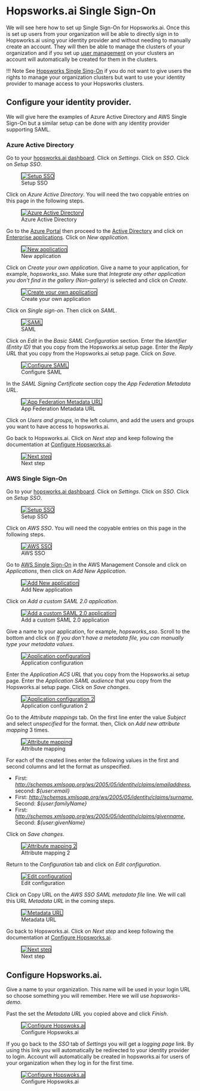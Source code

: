 # Hopsworks.ai Single Sign-On
We will see here how to set up Single Sign-On for Hopsworks.ai. Once this is set up users from your organization will be able to directly sign in to Hopsworks.ai using your identity provider and without needing to manually create an account.
They will then be able to manage the clusters of your organization and if you set up [user management](../user_management.md) on your clusters an account will automatically be created for them in the clusters.

!!! Note
    See [Hopsworks Single Sing-On](oauth.md) if you do not want to give users the rights to manage your organization clusters but want to use your identity provider to manage access to your Hopsworks clusters.

## Configure your identity provider.
We will give here the examples of Azure Active Directory and AWS Single Sign-On but a similar setup can be done with any identity provider supporting SAML.

### Azure Active Directory
Go to your [hopsworks.ai dashboard](https://managed.hopsworks.ai/dashboard). Click on *Settings*. Click on *SSO*. Click on *Setup SSO*.

<p align="center">
  <figure>
    <a  href="../../../assets/images/hopsworksai/sso/hopsworksai/setupsso.png">
      <img style="border: 1px solid #000" src="../../../assets/images/hopsworksai/sso/hopsworksai/setupsso.png" alt="Setup SSO">
    </a>
    <figcaption>Setup SSO</figcaption>
  </figure>
</p>

Click on *Azure Active Directory*. You will need the two copyable entries on this page in the following steps.

<p align="center">
  <figure>
    <a  href="../../../assets/images/hopsworksai/sso/hopsworksai/azure_active_dir.png">
      <img style="border: 1px solid #000" src="../../../assets/images/hopsworksai/sso/hopsworksai/azure_active_dir.png" alt="Azure Active Directory">
    </a>
    <figcaption>Azure Active Directory</figcaption>
  </figure>
</p>

Go to the [Azure Portal](https://portal.azure.com) then proceed to the [Active Directory](https://portal.azure.com/#blade/Microsoft_AAD_IAM/ActiveDirectoryMenuBlade/Overview) and click on [Enterprise applications](https://portal.azure.com/#blade/Microsoft_AAD_IAM/StartboardApplicationsMenuBlade/AllApps/menuId/). Click on *New application*.

<p align="center">
  <figure>
    <a  href="../../../assets/images/hopsworksai/sso/hopsworksai/new_app.png">
      <img style="border: 1px solid #000" src="../../../assets/images/hopsworksai/sso/hopsworksai/new_app.png" alt="New application">
    </a>
    <figcaption>New application</figcaption>
  </figure>
</p>

Click on *Create your own application*. Give a name to your application, for example, *hopsworks_sso*. Make sure that *Integrate any other application you don't find in the gallery (Non-gallery)* is selected and click on *Create*.

<p align="center">
  <figure>
    <a  href="../../../assets/images/hopsworksai/sso/hopsworksai/create_new_app.png">
      <img style="border: 1px solid #000" src="../../../assets/images/hopsworksai/sso/hopsworksai/create_new_app.png" alt="Create your own application">
    </a>
    <figcaption>Create your own application</figcaption>
  </figure>
</p>

Click on *Single sign-on*. Then click on *SAML*.

<p align="center">
  <figure>
    <a  href="../../../assets/images/hopsworksai/sso/hopsworksai/saml.png">
      <img style="border: 1px solid #000" src="../../../assets/images/hopsworksai/sso/hopsworksai/saml.png" alt="SAML">
    </a>
    <figcaption>SAML</figcaption>
  </figure>
</p>

Click on *Edit* in the *Basic SAML Configuration* section. Enter the *Identifier (Entity ID)* that you copy from the Hopsworks.ai setup page. Enter the *Reply URL* that you copy from the Hopsworks.ai setup page. Click on *Save*.

<p align="center">
  <figure>
    <a  href="../../../assets/images/hopsworksai/sso/hopsworksai/configure_saml.png">
      <img style="border: 1px solid #000" src="../../../assets/images/hopsworksai/sso/hopsworksai/configure_saml.png" alt="Configure SAML">
    </a>
    <figcaption>Configure SAML</figcaption>
  </figure>
</p>

In the *SAML Signing Certificate* section copy the *App Federation Metadata URL*.

<p align="center">
  <figure>
    <a  href="../../../assets/images/hopsworksai/sso/hopsworksai/metadata_url.png">
      <img style="border: 1px solid #000" src="../../../assets/images/hopsworksai/sso/hopsworksai/metadata_url.png" alt="App Federation Metadata URL">
    </a>
    <figcaption>App Federation Metadata URL</figcaption>
  </figure>
</p>

Click on *Users and groups*, in the left column, and add the users and groups you want to have access to hopsworks.ai.

Go back to Hopsworks.ai. Click on *Next step* and keep following the documentation at [Configure Hopsworks.ai](#configure-hopsworksai).

<p align="center">
  <figure>
    <a  href="../../../assets/images/hopsworksai/sso/hopsworksai/next_step_azure.png">
      <img style="border: 1px solid #000" src="../../../assets/images/hopsworksai/sso/hopsworksai/next_step_azure.png" alt="Next step">
    </a>
    <figcaption>Next step</figcaption>
  </figure>
</p>

### AWS Single Sign-On
Go to your [hopsworks.ai dashboard](https://managed.hopsworks.ai/dashboard). Click on *Settings*. Click on *SSO*. Click on *Setup SSO*.

<p align="center">
  <figure>
    <a  href="../../../assets/images/hopsworksai/sso/hopsworksai/setupsso.png">
      <img style="border: 1px solid #000" src="../../../assets/images/hopsworksai/sso/hopsworksai/setupsso.png" alt="Setup SSO">
    </a>
    <figcaption>Setup SSO</figcaption>
  </figure>
</p>

Click on *AWS SSO*. You will need the copyable entries on this page in the following steps.

<p align="center">
  <figure>
    <a  href="../../../assets/images/hopsworksai/sso/hopsworksai/aws_sso.png">
      <img style="border: 1px solid #000" src="../../../assets/images/hopsworksai/sso/hopsworksai/aws_sso.png" alt="AWS SSO">
    </a>
    <figcaption>AWS SSO</figcaption>
  </figure>
</p>

Go to [AWS Single Sign-On](https://console.aws.amazon.com/singlesignon) in the AWS Management Console and click on *Applications*, then click on *Add New Application*.

<p align="center">
  <figure>
    <a  href="../../../assets/images/hopsworksai/sso/hopsworksai/aws_add_app.png">
      <img style="border: 1px solid #000" src="../../../assets/images/hopsworksai/sso/hopsworksai/aws_add_app.png" alt="Add New application">
    </a>
    <figcaption>Add New application</figcaption>
  </figure>
</p>

Click on *Add a custom SAML 2.0 application*.

<p align="center">
  <figure>
    <a  href="../../../assets/images/hopsworksai/sso/hopsworksai/aws_add_custom_app.png">
      <img style="border: 1px solid #000" src="../../../assets/images/hopsworksai/sso/hopsworksai/aws_add_custom_app.png" alt="Add a custom SAML 2.0 application">
    </a>
    <figcaption>Add a custom SAML 2.0 application</figcaption>
  </figure>
</p>

Give a name to your application, for example, *hopsworks_sso*. Scroll to the bottom and click on *If you don't have a metadata file, you can manually type your metadata values*.

<p align="center">
  <figure>
    <a  href="../../../assets/images/hopsworksai/sso/hopsworksai/aws_app_config.png">
      <img style="border: 1px solid #000" src="../../../assets/images/hopsworksai/sso/hopsworksai/aws_app_config.png" alt="Application configuration">
    </a>
    <figcaption>Application configuration</figcaption>
  </figure>
</p>

Enter the *Application ACS URL* that you copy from the Hopsworks.ai setup page. Enter the *Application SAML audience* that you copy from the Hopsworks.ai setup page. Click on *Save changes*.

<p align="center">
  <figure>
    <a  href="../../../assets/images/hopsworksai/sso/hopsworksai/aws_app_config2.png">
      <img style="border: 1px solid #000" src="../../../assets/images/hopsworksai/sso/hopsworksai/aws_app_config2.png" alt="Application configuration 2">
    </a>
    <figcaption>Application configuration 2</figcaption>
  </figure>
</p>

Go to the *Attribute mappings* tab. On the first line enter the value *Subject* and select *unspecified* for the format. then, Click on *Add new attribute mapping* 3 times.

<p align="center">
  <figure>
    <a  href="../../../assets/images/hopsworksai/sso/hopsworksai/aws_attribute_mapping.png">
      <img style="border: 1px solid #000" src="../../../assets/images/hopsworksai/sso/hopsworksai/aws_attribute_mapping.png" alt="Attribute mapping">
    </a>
    <figcaption>Attribute mapping</figcaption>
  </figure>
</p>

For each of the created lines enter the following values in the first and second columns and let the format as unspecified.

 * First: *http://schemas.xmlsoap.org/ws/2005/05/identity/claims/emailaddress*, second: *${user:email}*
 * First: *http://schemas.xmlsoap.org/ws/2005/05/identity/claims/surname*, Second: *${user:familyName}*
 * First: *http://schemas.xmlsoap.org/ws/2005/05/identity/claims/givenname*, Second: *${user:givenName}*

Click on *Save changes*.

<p align="center">
  <figure>
    <a  href="../../../assets/images/hopsworksai/sso/hopsworksai/aws_attribute_mapping2.png">
      <img style="border: 1px solid #000" src="../../../assets/images/hopsworksai/sso/hopsworksai/aws_attribute_mapping2.png" alt="Attribute mapping 2">
    </a>
    <figcaption>Attribute mapping 2</figcaption>
  </figure>
</p>

Return to the *Configuration* tab and click on *Edit configuration*.

<p align="center">
  <figure>
    <a  href="../../../assets/images/hopsworksai/sso/hopsworksai/aws_edit_conf.png">
      <img style="border: 1px solid #000" src="../../../assets/images/hopsworksai/sso/hopsworksai/aws_edit_conf.png" alt="Edit configuration">
    </a>
    <figcaption>Edit configuration</figcaption>
  </figure>
</p>

Click on Copy URL on the *AWS SSO SAML metadata file* line. We will call this URL *Metadata URL* in the coming steps.

<p align="center">
  <figure>
    <a  href="../../../assets/images/hopsworksai/sso/hopsworksai/aws_metadata_url.png">
      <img style="border: 1px solid #000" src="../../../assets/images/hopsworksai/sso/hopsworksai/aws_metadata_url.png" alt="Metadata URL">
    </a>
    <figcaption>Metadata URL</figcaption>
  </figure>
</p>

Go back to Hopsworks.ai. Click on *Next step* and keep following the documentation at [Configure Hopsworks.ai](#configure-hopsworksai).

<p align="center">
  <figure>
    <a  href="../../../assets/images/hopsworksai/sso/hopsworksai/next_step_azure.png">
      <img style="border: 1px solid #000" src="../../../assets/images/hopsworksai/sso/hopsworksai/next_step_azure.png" alt="Next step">
    </a>
    <figcaption>Next step</figcaption>
  </figure>
</p>

## Configure Hopsworks.ai.
Give a name to your organization. This name will be used in your login URL so choose something you will remember. Here we will use *hopsworks-demo*.

Past the set the *Metadata URL* you copied above and click *Finish*.

<p align="center">
  <figure>
    <a  href="../../../assets/images/hopsworksai/sso/hopsworksai/hopsworks_config.png">
      <img style="border: 1px solid #000" src="../../../assets/images/hopsworksai/sso/hopsworksai/hopsworks_config.png" alt="Configure Hopswoks.ai">
    </a>
    <figcaption>Configure Hopswoks.ai</figcaption>
  </figure>
</p>

If you go back to the *SSO* tab of *Settings* you will get a *logging page* link. By using this link you will automatically be redirected to your identity provider to login. Account will automatically be created in hopsworks.ai for users of your organization when they log in for the first time.

<p align="center">
  <figure>
    <a  href="../../../assets/images/hopsworksai/sso/hopsworksai/login_url.png">
      <img style="border: 1px solid #000" src="../../../assets/images/hopsworksai/sso/hopsworksai/login_url.png" alt="Configure Hopswoks.ai">
    </a>
    <figcaption>Configure Hopswoks.ai</figcaption>
  </figure>
</p>